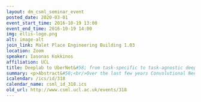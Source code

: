 ```yaml
---
layout: dm_csml_seminar_event
posted_date: 2020-03-01
event_start_time: 2016-10-19 13:00
event_end_time: 2016-10-19 14:00
img: ellis-logo.png
alt: image-alt
join_link: Malet Place Engineering Building 1.03
location: Zoom
speaker: Iasonas Kokkinos
affiliation: UCL
title: Deeplab to UberNet&#58; from task-specific to task-agnostic deep learning in computer vision
summary: <p>Abstract&#58;<br/>Over the last few years Convolutional Neural Networks (CNNs) have been shown to deliver excellent results in a broad range of low- and high-level vision tasks, spanning effectively the whole spectrum of computer vision problems.</p><p>In this talk we will present recent research progress along two complementary directions.</p><p>In the first part we  will present research efforts on integrating established computer vision ideas with CNNs, thereby allowing us to incorporate  task-specific domain knowledge in CNNs. We will present CNN-based adaptations of structured prediction techniques that use discrete (DenseCRF - Deeplab) and continuous energy-based formulations (Deep Gaussian CRF), and will also present methods to incorporate ideas from multi-scale processing, Multiple-Instance Learning and Spectral Clustering into CNNs.</p><p>In the second part of the talk we will turn to designing a generic architecture that can tackle a multitude of tasks jointly, aiming at designing a `swiss knife’ for computer vision. We call this network an ‘UberNet’ to underline its overarching nature. We will introduce  techniques that allow us to train an UberNet while using datasets with diverse annotations, while also handling the memory limitations of current hardware. The proposed architecture is able to jointly address (a) boundary detection (b) saliency detection (c) normal estimation (d) semantic segmentation (e) human part segmentation (f) human boundary detection (g) region proposal generation and object detection in 0.7 seconds per frame, with a level of performance that is comparable to the current state-of-the-art on these tasks.</p><p>Links&#58;<br/>UberNet demo&#58;<br/>http&#58;//cvn.ecp.fr/ubernet/<br/>Deeplab&#58;<br/>https&#58;//bitbucket.org/aquariusjay/deeplab-public-ver2<br/>Boundary Detection&#58;<br/>http&#58;//cvn.ecp.fr/personnel/iasonas/deepboundaries.html</p><p>References&#58;<br/>I. Kokkinos, UberNet&#58; Training a ‘Universal’ CNN for Low-, Mid-, and High- Level Vision using Diverse Datasets and Limited Memory, arxiv, 2016</p><p>S. Chandra and I. Kokkinos, Fast, Exact and Multi-Scale Inference for Semantic Image Segmentation with Deep Gaussian CRFs, Proc. European Conf. on Computer Vision (ECCV), 2016</p><p>L.-C. Chen, G. Papandreou, I. Kokkinos, K. Murphy, A. L. Yuille, DeepLab&#58; Semantic Image Segmentation with Deep Convolutional Nets, Atrous Convolution, and Fully Connected CRFs v1&#58; ICLR 2015, v2&#58; arxiv, 2016</p><p>I. Kokkinos, Pushing the Boundaries of Boundary Detection using Deep Learning, Int.l Conf. on Learning Representations (ICLR), 2016.</p>
icalendar: /ics/id/318
calendar_name: csml_id_318.ics
old_url: http://www.csml.ucl.ac.uk/events/318
---
```

